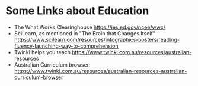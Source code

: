 # Some Links about Education

* The What Works Clearinghouse https://ies.ed.gov/ncee/wwc/
* SciLearn, as mentioned in "The Brain that Changes Itself" https://www.scilearn.com/resources/infographics-posters/reading-fluency-launching-way-to-comprehension
* Twinkl helps you teach https://www.twinkl.com.au/resources/australian-resources
* Australian Curriculum browser: https://www.twinkl.com.au/resources/australian-resources-australian-curriculum-browser

